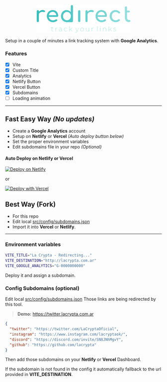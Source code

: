 <p align="center">
<img src="public/logo.png" width="60%" title="La Crypta Redirect">
</p>

Setup in a couple of minutes a link tracking system with **Google Analytics**.

### Features

- [x] Vite
- [x] Custom Title
- [x] Analytics
- [x] Netlify Button
- [x] Vercel Button
- [x] Subdomains
- [ ] Loading animation

---

## Fast Easy Way _(No updates)_

- Create a **Google Analytics** account
- Setup on **Netlify** or **Vercel** _(Auto deploy button below)_
- Set the proper environment variables
- Edit subdomains file in your repo _(Optional)_

#### Auto Deploy on Netlify or Vercel

[![Deploy on Netlify](https://www.netlify.com/img/deploy/button.svg)](https://app.netlify.com/start/deploy?repository=https://github.com/lacrypta/redirect)

or

[![Deploy with Vercel](https://vercel.com/button)](https://vercel.com/new/clone?repository-url=https%3A%2F%2Fgithub.com%2Flacrypta%2Fredirect&env=VITE_TITLE,VITE_DESTINATION,VITE_GOOGLE_ANALYTICS&envDescription=HTML%20Title%20while%20loading%20and%20Destination%20URL&project-name=redirect&repository-name=redirect)

## Best Way (Fork)

- For this repo
- Edit local [src/config/subdomains.json](src/config/subdomains.json)
- Import it into **Vercel** or **Netlify**.

---

### Environment variables

```bash
VITE_TITLE="La Crypta - Redirecting..."
VITE_DESTINATION="http://lacrypta.com.ar"
VITE_GOOGLE_ANALYTICS="G-0000000000"
```

Deploy it and assign a subdomain.

### Config Subdomains (optional)

Edit local [src/config/subdomains.json](src/config/subdomains.json)
Those links are being redirected by this tool.

> **Demo:** https://twitter.lacrypta.com.ar

```json
{
  "twitter": "https://twitter.com/LaCryptaOficial",
  "instagram": "https://www.instagram.com/lacryptaok/",
  "discord": "https://discord.com/invite/SN8JNhMgvY",
  "github": "https://github.com/lacrypta"
}
```

Then add those subdomains on your **Netlify** or **Vercel** Dashboard.

If the subdomain is not found in the config it automatically fallback to the url provided in **VITE_DESTINATION**.
